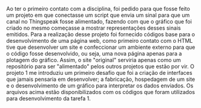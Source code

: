  Ao ter o primeiro contato com a disciplina, foi pedido para que fosse feito um projeto em que conectasse um script que envia um sinal para que um canal no Thingspeak fosse alimentado, fazendo com que o gráfico que foi criado no mesmo começasse a mostrar representações desses sinais emitidos. 
  Para a realização desse projeto foi fornecido códigos base para o desenvolvimento de uma página web, como primeiro contato com o HTML tive que desenvolver um site e confeccionar um ambiente externo para que o código fosse desenvolvido, ou seja, uma nova página apenas para a plotagem do gráfico. Assim, o site "original" serviria apenas como um repositório para ser "alimentado" pelos outros projetos que estão por vir.
  O projeto 1 me introduziu um primeiro desafio que foi a criação de interfaces que jamais pensaria em desenvolver; a fabricação, hospedagem de um site e o desenvolvimento de um gráfico para interpretar os dados enviados. Os arquivos acima estão disponibilizados com os códigos que foram utilizados para desenvolvimento da tarefa 1.
